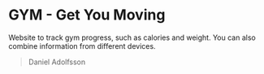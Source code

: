 # GYM - Get You Moving
Website to track gym progress, such as calories and weight. You can also combine information from different devices.


> Daniel Adolfsson